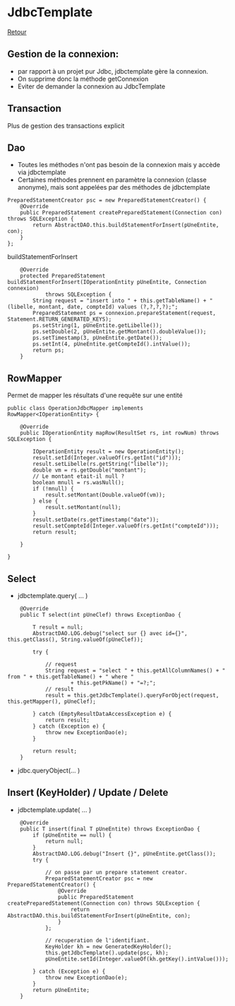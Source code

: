 # JdbcTemplate

[Retour](https://github.com/grouault/spring-tutorial/blob/master/spring-data-access/jdbc/README.md)

## Gestion de la connexion:
* par rapport à un projet pur Jdbc, jdbctemplate gère la connexion. 
* On supprime donc la méthode getConnexion
* Eviter de demander la connexion au JdbcTemplate

## Transaction
Plus de gestion des transactions explicit

## Dao
* Toutes les méthodes n'ont pas besoin de la connexion mais y accède via jdbctemplate
* Certaines méthodes prennent en paramètre la connexion (classe anonyme), mais sont appelées par des méthodes de jdbctemplate
```
PreparedStatementCreator psc = new PreparedStatementCreator() {
	@Override
	public PreparedStatement createPreparedStatement(Connection con) throws SQLException {
		return AbstractDAO.this.buildStatementForInsert(pUneEntite, con);
	}
};
```
buildStatementForInsert
```
	@Override
	protected PreparedStatement buildStatementForInsert(IOperationEntity pUneEntite, Connection connexion)
			throws SQLException {
		String request = "insert into " + this.getTableName() + " (libelle, montant, date, compteId) values (?,?,?,?);";
		PreparedStatement ps = connexion.prepareStatement(request, Statement.RETURN_GENERATED_KEYS);
		ps.setString(1, pUneEntite.getLibelle());
		ps.setDouble(2, pUneEntite.getMontant().doubleValue());
		ps.setTimestamp(3, pUneEntite.getDate());
		ps.setInt(4, pUneEntite.getCompteId().intValue());
		return ps;
	}
```

## RowMapper
Permet de mapper les résultats d'une requête sur une entité
```
public class OperationJdbcMapper implements RowMapper<IOperationEntity> {

	@Override
	public IOperationEntity mapRow(ResultSet rs, int rowNum) throws SQLException {
		
		IOperationEntity result = new OperationEntity();
		result.setId(Integer.valueOf(rs.getInt("id")));
		result.setLibelle(rs.getString("libelle"));
		double vm = rs.getDouble("montant");
		// Le montant etait-il null ?
		boolean mnull = rs.wasNull();
		if (!mnull) {
			result.setMontant(Double.valueOf(vm));
		} else {
			result.setMontant(null);
		}
		result.setDate(rs.getTimestamp("date"));
		result.setCompteId(Integer.valueOf(rs.getInt("compteId")));
		return result;
		
	}

}
```
## Select
* jdbctemplate.query( ... )
```
	@Override
	public T select(int pUneClef) throws ExceptionDao {

		T result = null;
		AbstractDAO.LOG.debug("select sur {} avec id={}", this.getClass(), String.valueOf(pUneClef));
	
		try {
		
			// request
			String request = "select " + this.getAllColumnNames() + " from " + this.getTableName() + " where "
					+ this.getPkName() + "=?;";
			// result
			result = this.getJdbcTemplate().queryForObject(request, this.getMapper(), pUneClef);
		
		} catch (EmptyResultDataAccessException e) {
			return result;
		} catch (Exception e) {
			throw new ExceptionDao(e);
		} 

		return result;
	}
```

* jdbc.queryObject(... )

## Insert (KeyHolder) / Update / Delete
* jdbctemplate.update( ... )
```
	@Override
	public T insert(final T pUneEntite) throws ExceptionDao {
		if (pUneEntite == null) {
			return null;
		}
		AbstractDAO.LOG.debug("Insert {}", pUneEntite.getClass());
		try {
			
			// on passe par un prepare statement creator.
			PreparedStatementCreator psc = new PreparedStatementCreator() {
				@Override
				public PreparedStatement createPreparedStatement(Connection con) throws SQLException {
					return AbstractDAO.this.buildStatementForInsert(pUneEntite, con);
				}
			};
			
			// recuperation de l'identifiant.
			KeyHolder kh = new GeneratedKeyHolder();
			this.getJdbcTemplate().update(psc, kh);
			pUneEntite.setId(Integer.valueOf(kh.getKey().intValue()));
		
		} catch (Exception e) {
			throw new ExceptionDao(e);
		} 
		return pUneEntite;
	}
```
